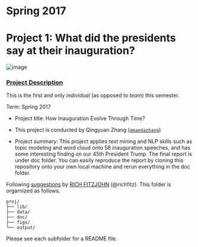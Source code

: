 # Spring 2017
# Project 1: What did the presidents say at their inauguration?

![image](figs/title.jpg)

### [Project Description](doc/)
This is the first and only *individual* (as opposed to *team*) this semester. 

Term: Spring 2017

+ Project title: How Inauguration Evolve Through Time?
+ This project is conducted by Qingyuan Zhang ([`amandazhang`](https://github.com/amandazhang))

+ Project summary: This project applies text mining and NLP skills such as 
topic modeling and word cloud onto 58 inauguration speeches, and has some
interesting finding on our 45th President Trump. The final report is under doc folder.
You can easily reproduce the report by cloning this repository onto your own
local machine and rerun everything in the doc folder.

Following [suggestions](http://nicercode.github.io/blog/2013-04-05-projects/) by [RICH FITZJOHN](http://nicercode.github.io/about/#Team) (@richfitz). This folder is orgarnized as follows.

```
proj/
├── lib/
├── data/
├── doc/
├── figs/
└── output/
```

Please see each subfolder for a README file.
